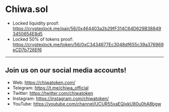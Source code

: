 # Chiwa.sol
+ Locked liquidity proof: https://cryptexlock.me/pair/56/0x464403a2b29fF314C64D629B388493450654E8d5 
+ Locked 50% of tokens proof: https://cryptexlock.me/token/56/0xC3434677Ec3048df655c39a376969eCD7b726Ef6
---
## Join us on our social media accounts!
+ Web: https://chiwatoken.com/
+ Telegram: https://t.me/chiwa_official
+ Twitter: https://twitter.com/chiwatoken
+ Instagram: https://instagram.com/chiwatoken/
+ YouTube: https://youtube.com/channel/UCUR55xaEQjxkU80u0hA8bgw
